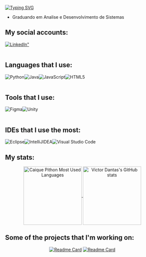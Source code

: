 [![Typing SVG](https://readme-typing-svg.demolab.com?font=Fira+Code&weight=900&size=30&pause=1000&color=32CD32&width=435&lines=Caique+Pithon)](https://git.io/typing-svg)

- Graduando em Analise e Desenvolvimento de Sistemas 
<!-- - Estagiando na Íntegra Manutenção e Intalação de Equipamentos de Segurança -->
<!-- ![Anurag's GitHub stats](https://github-readme-stats.vercel.app/api?username=CaiquePithon&show_icons=true&theme=merko) -->

## My social accounts:

<div style="margin: 0px; padding: 0px; display: flex;">
    <a href="https://www.linkedin.com/in/caiquepithon/"><img align="center" alt=LinkedIn" src="https://img.shields.io/badge/linkedin-%230077B5.svg?style=for-the-badge&logo=linkedin&logoColor=white"></a>
</div>
</br>

<h2>
Languages that I use:
</h2>
<div style="margin: 0px; padding: 0px; display: flex;">
    <!--<img align="center" alt="C++" src="https://img.shields.io/badge/c++-%2300599C.svg?style=for-the-badge&logo=c%2B%2B&logoColor=white">-->
    <img align="center" alt="Python" src="https://img.shields.io/badge/Python-html?style=for-the-badge&logo=python&logoColor=white&labelColor=32CD32&color=32CD32">
    <img align="center" alt="Java" src="https://img.shields.io/badge/java-%23ED8B00.svg?style=for-the-badge&logo=openjdk&logoColor=white">
    <img align="center" alt="JavaScript" src="https://img.shields.io/badge/javascript-%23323330.svg?style=for-the-badge&logo=javascript&logoColor=%23F7DF1E">
    <img align="center" alt="HTML5" src="https://img.shields.io/badge/html5-%23E34F26.svg?style=for-the-badge&logo=html5&logoColor=white">
</div>
</br>

<h2>
Tools that I use:
</h2>
<div style="margin: 0px; padding: 0px; display: flex;">
    <img align="center" alt="Figma" src="https://img.shields.io/badge/figma-%23F24E1E.svg?style=for-the-badge&logo=figma&logoColor=white">
    <img align="center" alt="Unity" src="https://img.shields.io/badge/postgres-%23316192.svg?style=for-the-badge&logo=postgresql&logoColor=white">
</div>
</br>

<h2>
IDEs that I use the most:
</h2>

<div style="margin: 0px; padding: 0px; display: flex;">
    <img align="center" alt="Eclipse" src="https://img.shields.io/badge/Eclipse-FE7A16.svg?style=for-the-badge&logo=Eclipse&logoColor=white">
    <img align="center" alt="IntelliJIDEA" src="https://img.shields.io/badge/IntelliJIDEA-000000.svg?style=for-the-badge&logo=intellij-idea&logoColor=white">
    <img align="center" alt="Visual Studio Code" src="https://img.shields.io/badge/Visual%20Studio%20Code-0078d7.svg?style=for-the-badge&logo=visual-studio-code&logoColor=white">
</div>


<h2>
My stats:
</h2>

<a href="https://github.com/victor-vd">
<center>
    <img align="center" style="height: 190px;" alt="Caique Pithon Most Used Languages" src="https://github-readme-stats.vercel.app/api/top-langs/?username=CaiquePithon&layout=compact&show_icons=true&bg_color=00000000&theme=vision-friendly-dark&title_color=32CD32&icon_color=7438b7">
    <img align="center" style="height: 190px;" alt="Victor Dantas's GitHub stats" src="https://github-readme-stats.vercel.app/api?username=CaiquePithon&show_icons=true&bg_color=00000000&theme=vision-friendly-dark&title_color=32CD32&icon_color=7438b7">
</center>
</a>
</center>

<h2>
Some of the projects that I'm working on:
</h2>

<center>

[![Readme Card](https://github-readme-stats.vercel.app/api/pin/?username=CaiquePithon&repo=Jogo-do-Numero-Secreto&bg_color=00000000&theme=vision-friendly-dark&title_color=32CD32&icon_color=7438b7)](https://github.com/CaiquePithon/Jogo-do-Numero-Secreto)
[![Readme Card](https://github-readme-stats.vercel.app/api/pin/?username=CaiquePithon&repo=EstruturaDeDados&bg_color=00000000&theme=vision-friendly-dark&title_color=32CD32&icon_color=7438b7)](https://github.com/CaiquePithon/EstruturaDeDados)
<!--[![Readme Card](https://github-readme-stats.vercel.app/api/pin/?username=CaiquePithon&repo=ListaListaEncadeada&bg_color=00000000&theme=vision-friendly-dark&title_color=32CD32&icon_color=7438b7)](https://github.com/CaiquePithon/ListaListaEncadeada)-->

</br>

</center>
